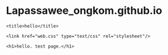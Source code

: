 # Lapassawee_ongkom.github.io
<!DOCTYPE html>

<html>

<head>

	<title>hello</title>

    <link href="web.css" type="text/css" rel="stylesheet"/>

</head>

<body>

	<h1>hello. test page.</h1>

</body>

</html>
